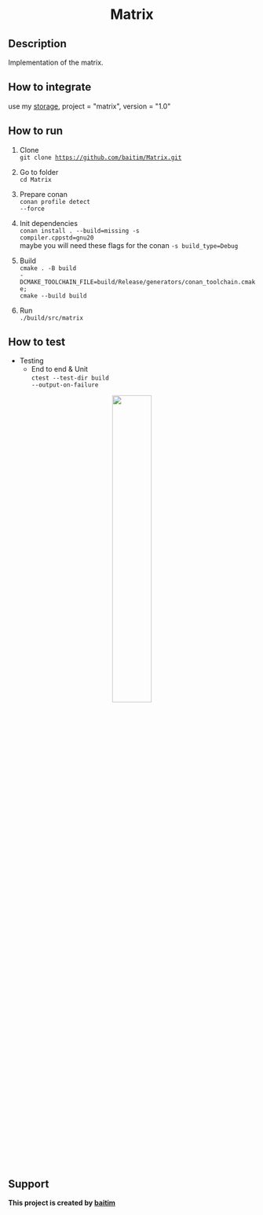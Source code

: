 <h1 align="center">Matrix</h1>

## Description

 Implementation of the matrix.

## How to integrate
 
 use my [storage](https://github.com/baitim/ConanPackages), project = "matrix", version = "1.0"

## How to run

1. Clone <br>
    <code>git clone https://github.com/baitim/Matrix.git</code>

2. Go to folder <br>
    <code>cd Matrix</code>

3. Prepare conan <br>
    <code>conan profile detect --force</code>

4. Init dependencies <br>
    <code>conan install . --build=missing -s compiler.cppstd=gnu20</code><br>
    maybe you will need these flags for the conan <code>-s build_type=Debug</code>

5. Build <br>
    <code>cmake . -B build -DCMAKE_TOOLCHAIN_FILE=build/Release/generators/conan_toolchain.cmake;</code><br>
    <code>cmake --build build</code>

6. Run <br>
    <code>./build/src/matrix</code>

## How to test

* Testing
    - End to end & Unit<br>
        <code>ctest --test-dir build --output-on-failure</code>

<p align="center"><img src="https://github.com/baitim/Matrix/blob/main/images/cat.gif" width="40%"></p>

## Support
**This project is created by [baitim](https://t.me/bai_tim)**